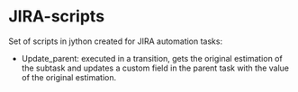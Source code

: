 # JIRA-scripts

Set of scripts in jython created for JIRA automation tasks:

- Update_parent: executed in a transition, gets the original estimation of the subtask and updates a custom field in the parent 
  task with the value of the original estimation.
